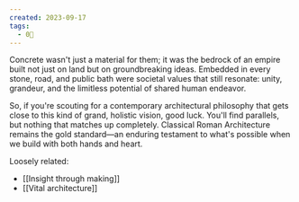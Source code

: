 ```yaml
---
created: 2023-09-17
tags:
  - 0🌲
---
```

Concrete wasn't just a material for them; it was the bedrock of an empire built not just on land but on groundbreaking ideas. Embedded in every stone, road, and public bath were societal values that still resonate: unity, grandeur, and the limitless potential of shared human endeavor.

So, if you're scouting for a contemporary architectural philosophy that gets close to this kind of grand, holistic vision, good luck. You'll find parallels, but nothing that matches up completely. Classical Roman Architecture remains the gold standard—an enduring testament to what's possible when we build with both hands and heart.


Loosely related: 
- [[Insight through making]]
- [[Vital architecture]]